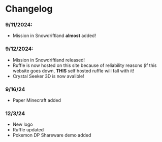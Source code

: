 # Changelog

### 9/11/2024:
- Mission in Snowdriftland **almost** added!
### 9/12/2024:
- Mission in Snowdriftland released!
- Ruffle is now hosted on this site because of reliability reasons (if this website goes down, **THIS** self hosted ruffle will fall with it!
- Crystal Seeker 3D is now avalible!
### 9/16/24
- Paper Minecraft added
### 12/3/24
- New logo
- Ruffle updated
- Pokemon DP Shareware demo added
